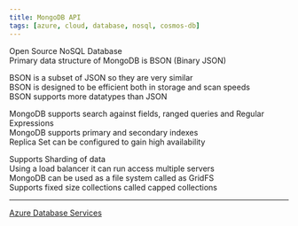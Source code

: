```yaml
---
title: MongoDB API
tags: [azure, cloud, database, nosql, cosmos-db]
---
```


Open Source NoSQL Database  
Primary data structure of MongoDB is BSON (Binary JSON)

BSON is a subset of JSON so they are very similar  
BSON is designed to be efficient both in storage and scan speeds  
BSON supports more datatypes than JSON

MongoDB supports search against fields, ranged queries and Regular Expressions  
MongoDB supports primary and secondary indexes  
Replica Set can be configured to gain high availability

Supports Sharding of data  
Using a load balancer it can run access multiple servers  
MongoDB can be used as a file system called as GridFS  
Supports fixed size collections called capped collections

---

[Azure Database Services](../Azure%20Database%20Services.md)